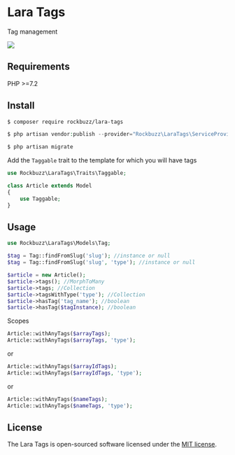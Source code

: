 # Lara Tags

Tag management

<p><img src="https://github.com/rockbuzz/lara-tags/workflows/Main/badge.svg"/></p>

## Requirements

PHP >=7.2

## Install

```bash
$ composer require rockbuzz/lara-tags
```

```php
$ php artisan vendor:publish --provider="Rockbuzz\LaraTags\ServiceProvider" --tag="migrations"
```

```php
$ php artisan migrate
```

Add the `Taggable` trait to the template for which you will have tags

```php
use Rockbuzz\LaraTags\Traits\Taggable;

class Article extends Model
{
    use Taggable;
}
```

## Usage
```php
use Rockbuzz\LaraTags\Models\Tag;

$tag = Tag::findFromSlug('slug'); //instance or null
$tag = Tag::findFromSlug('slug', 'type'); //instance or null
```

```php
$article = new Article();
$article->tags(); //MorphToMany
$article->tags; //Collection
$article->tagsWithType('type'); //Collection
$article->hasTag('tag_name'); //boolean
$article->hasTag($tagInstance); //boolean
```
Scopes
```php
Article::withAnyTags($arrayTags);
Article::withAnyTags($arrayTags, 'type');
```
or
```php
Article::withAnyTags($arrayIdTags);
Article::withAnyTags($arrayIdTags, 'type');
```
or
```php
Article::withAnyTags($nameTags);
Article::withAnyTags($nameTags, 'type');
```

## License

The Lara Tags is open-sourced software licensed under the [MIT license](https://opensource.org/licenses/MIT).